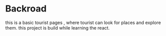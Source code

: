 # Backroad
 this is a basic tourist pages , where tourist can look for places and explore them.  this project is build while learning the react. 
 
